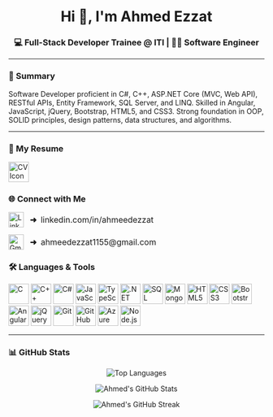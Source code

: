 <h1 align="center">Hi 👋, I'm Ahmed Ezzat</h1>
<h3 align="center">💻 Full-Stack Developer Trainee @ ITI | 👨‍💻 Software Engineer</h3>

---

### 🧠 Summary
Software Developer proficient in C#, C++, ASP.NET Core (MVC, Web API), RESTful APIs, Entity Framework, SQL Server, and LINQ. Skilled in Angular, JavaScript, jQuery, Bootstrap, HTML5, and CSS3. Strong foundation in OOP, SOLID principles, design patterns, data structures, and algorithms.

---

### 📄 My Resume
<p align="left"> <a href="https://drive.google.com/file/d/16-SN-p9BhcthegjUEf1nTf4ulyjUDTJB/view?usp=drive_link" target="_blank"> <img src="https://cdn-icons-png.flaticon.com/512/337/337946.png" alt="CV Icon" width="40" height="40"/> </a> </p>

### 🌐 Connect with Me

<p style="display: flex; align-items: center; gap: 12px; margin-bottom: 12px;">
  <img src="https://cdn.jsdelivr.net/gh/devicons/devicon/icons/linkedin/linkedin-original.svg" alt="LinkedIn" width="30" height="30" style="vertical-align: middle;" />
  <span style="display: flex; align-items: center; gap: 8px; font-size: 16px;">
    <span style="font-weight: bold;">➜</span>
    <a href="https://linkedin.com/in/ahmeedezzat" target="_blank" style="text-decoration: none; color: inherit;">linkedin.com/in/ahmeedezzat</a>
  </span>
</p>

<p style="display: flex; align-items: center; gap: 12px;">
  <img src="https://cdn-icons-png.flaticon.com/512/732/732200.png" alt="Gmail" width="30" height="30" style="vertical-align: middle;" />
  <span style="display: flex; align-items: center; gap: 8px; font-size: 16px;">
    <span style="font-weight: bold;">➜</span>
    <a href="mailto:ahmeedezzat1155@gmail.com" style="text-decoration: none; color: inherit;">ahmeedezzat1155@gmail.com</a>
  </span>
</p>



### 🛠️ Languages & Tools
<p align="left">
  <!-- Programming Languages -->
  <img src="https://cdn.jsdelivr.net/gh/devicons/devicon/icons/c/c-original.svg" alt="C" width="40" height="40"/>
  <img src="https://cdn.jsdelivr.net/gh/devicons/devicon/icons/cplusplus/cplusplus-original.svg" alt="C++" width="40" height="40"/>
  <img src="https://cdn.jsdelivr.net/gh/devicons/devicon/icons/csharp/csharp-original.svg" alt="C#" width="40" height="40"/>
  <img src="https://cdn.jsdelivr.net/gh/devicons/devicon/icons/javascript/javascript-original.svg" alt="JavaScript" width="40" height="40"/>
  <img src="https://cdn.jsdelivr.net/gh/devicons/devicon/icons/typescript/typescript-original.svg" alt="TypeScript" width="40" height="40"/>
  
  <!-- Backend & Databases -->
  <img src="https://cdn.jsdelivr.net/gh/devicons/devicon/icons/dotnetcore/dotnetcore-original.svg" alt=".NET Core" width="40" height="40"/>
  <img src="https://www.svgrepo.com/show/303229/microsoft-sql-server-logo.svg" alt="SQL Server" width="40" height="40"/>
  <img src="https://cdn.jsdelivr.net/gh/devicons/devicon/icons/mongodb/mongodb-original.svg" alt="MongoDB" width="40" height="40"/>
  
  <!-- Web Development -->
  <img src="https://cdn.jsdelivr.net/gh/devicons/devicon/icons/html5/html5-original.svg" alt="HTML5" width="40" height="40"/>
  <img src="https://cdn.jsdelivr.net/gh/devicons/devicon/icons/css3/css3-original.svg" alt="CSS3" width="40" height="40"/>
  <img src="https://cdn.jsdelivr.net/gh/devicons/devicon/icons/bootstrap/bootstrap-original.svg" alt="Bootstrap" width="40" height="40"/>
  <img src="https://cdn.jsdelivr.net/gh/devicons/devicon/icons/angularjs/angularjs-original.svg" alt="Angular" width="40" height="40"/>
  <img src="https://cdn.jsdelivr.net/gh/devicons/devicon/icons/jquery/jquery-original.svg" alt="jQuery" width="40" height="40"/>

  <!-- Tools & Platforms -->
  <img src="https://cdn.jsdelivr.net/gh/devicons/devicon/icons/git/git-original.svg" alt="Git" width="40" height="40"/>
  <img src="https://github.githubassets.com/images/modules/logos_page/GitHub-Mark.png" alt="GitHub" width="40" height="40"/>
  <img src="https://cdn.jsdelivr.net/gh/devicons/devicon/icons/azure/azure-original.svg" alt="Azure" width="40" height="40"/>
  <img src="https://cdn.jsdelivr.net/gh/devicons/devicon/icons/nodejs/nodejs-original.svg" alt="Node.js" width="40" height="40"/>


---

### 📊 GitHub Stats

<p align="center">
  <img src="https://github-readme-stats.vercel.app/api/top-langs/?username=ahmeddezzat&layout=compact&theme=vue" alt="Top Languages" />
</p>

<p align="center">
  <img src="https://github-readme-stats.vercel.app/api?username=ahmeddezzat&show_icons=true&theme=vue" alt="Ahmed's GitHub Stats" />
</p>

<p align="center">
  <img src="https://github-readme-streak-stats.herokuapp.com/?user=ahmeddezzat&theme=vue" alt="Ahmed's GitHub Streak" />
</p>
